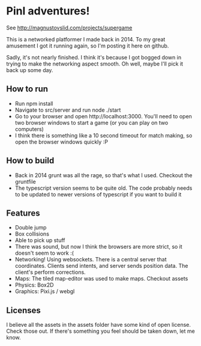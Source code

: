 # Pinl adventures!

See http://magnustovslid.com/projects/supergame

This is a networked platformer I made back in 2014. To my great amusement I got it running again, so I'm posting it here on github.

Sadly, it's not nearly finished. I think it's because I got bogged down in trying to make the networking aspect smooth. Oh well, maybe I'll pick it back up some day.

## How to run
- Run npm install
- Navigate to src/server and run node ./start
- Go to your browser and open http://localhost:3000. You'll need to open two browser windows to start a game (or you can play on two computers)
- I think there is something like a 10 second timeout for match making, so open the browser windows quickly :P

## How to build
- Back in 2014 grunt was all the rage, so that's what I used. Checkout the gruntfile
- The typescript version seems to be quite old. The code probably needs to be updated to newer versions of typescript if you want to build it

## Features
- Double jump
- Box collisions
- Able to pick up stuff
- There was sound, but now I think the browsers are more strict, so it doesn't seem to work :(
- Networking! Using websockets. There is a central server that coordinates. Clients send intents, and server sends position data.
  The client's perform corrections.
- Maps: The tiled map-editor was used to make maps. Checkout assets
- Physics: Box2D
- Graphics: Pixi.js / webgl

## Licenses
I believe all the assets in the assets folder have some kind of open license. Check those out.
If there's something you feel should be taken down, let me know.